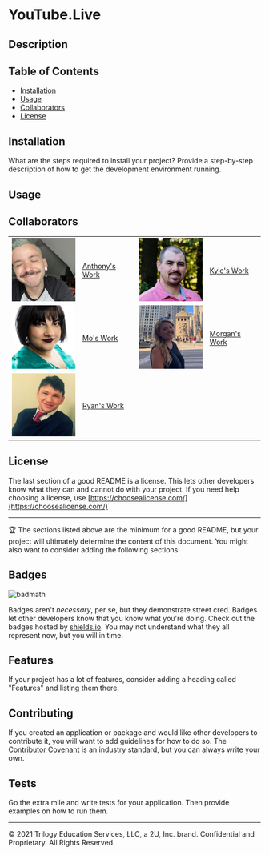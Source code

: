 # YouTube.Live

## Description 


## Table of Contents

* [Installation](#installation)
* [Usage](#usage)
* [Collaborators](#collaborators)
* [License](#license)


## Installation

What are the steps required to install your project? Provide a step-by-step description of how to get the development environment running.


## Usage 


## Collaborators

|           |            |            |            |
|-----------|------------|------------|------------|
|![Anthony](/src/images/anthony.jpeg?raw=true "Anthony DeCapite")|[Anthony's Work](https://github.com/adecapite)|![Kyle](/src/images/kyle.jpeg?raw=true "Kyle Young")|[Kyle's Work](https://github.com/Youngin9210)
|![Mo](/src/images/mo.png?raw=true "Mo Ager")|[Mo's Work](https://github.com/moagermo)|![Morgan](/src/images/morgan.png?raw=true "Morgan Schall")|[Morgan's Work](https://github.com/mschall217)|
|![Ryan](/src/images/ryan.jpeg?raw=true "Ryan Evans")|[Ryan's Work](https://github.com/rdevans87)|

## License

The last section of a good README is a license. This lets other developers know what they can and cannot do with your project. If you need help choosing a license, use [https://choosealicense.com/](https://choosealicense.com/)


---

🏆 The sections listed above are the minimum for a good README, but your project will ultimately determine the content of this document. You might also want to consider adding the following sections.

## Badges

![badmath](https://img.shields.io/github/languages/top/nielsenjared/badmath)

Badges aren't _necessary_, per se, but they demonstrate street cred. Badges let other developers know that you know what you're doing. Check out the badges hosted by [shields.io](https://shields.io/). You may not understand what they all represent now, but you will in time.

## Features

If your project has a lot of features, consider adding a heading called "Features" and listing them there.

## Contributing

If you created an application or package and would like other developers to contribute it, you will want to add guidelines for how to do so. The [Contributor Covenant](https://www.contributor-covenant.org/) is an industry standard, but you can always write your own.

## Tests

Go the extra mile and write tests for your application. Then provide examples on how to run them.

---

© 2021 Trilogy Education Services, LLC, a 2U, Inc. brand. Confidential and Proprietary. All Rights Reserved.